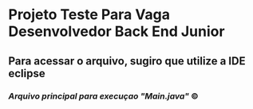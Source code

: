 # Projeto Teste Para Vaga Desenvolvedor Back End Junior
## Para acessar o arquivo, sugiro que utilize a IDE eclipse 
### *Arquivo principal para execuçao "Main.java"* &copy;
